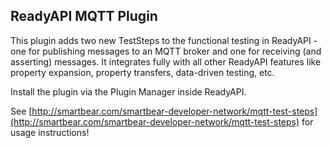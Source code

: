 ## ReadyAPI MQTT Plugin

This plugin adds two new TestSteps to the functional testing in ReadyAPI - one for publishing messages to an MQTT broker and one for receiving (and asserting) messages. It integrates fully with all other ReadyAPI features like property expansion, property transfers, data-driven testing, etc.

Install the plugin via the Plugin Manager inside ReadyAPI.  

See [http://smartbear.com/smartbear-developer-network/mqtt-test-steps](http://smartbear.com/smartbear-developer-network/mqtt-test-steps) for usage instructions!
